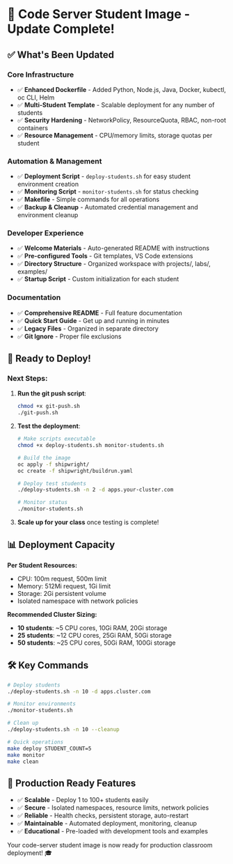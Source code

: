 # 🎉 Code Server Student Image - Update Complete!

## ✅ What's Been Updated

### **Core Infrastructure**
- ✅ **Enhanced Dockerfile** - Added Python, Node.js, Java, Docker, kubectl, oc CLI, Helm
- ✅ **Multi-Student Template** - Scalable deployment for any number of students
- ✅ **Security Hardening** - NetworkPolicy, ResourceQuota, RBAC, non-root containers
- ✅ **Resource Management** - CPU/memory limits, storage quotas per student

### **Automation & Management**
- ✅ **Deployment Script** - `deploy-students.sh` for easy student environment creation
- ✅ **Monitoring Script** - `monitor-students.sh` for status checking
- ✅ **Makefile** - Simple commands for all operations
- ✅ **Backup & Cleanup** - Automated credential management and environment cleanup

### **Developer Experience**
- ✅ **Welcome Materials** - Auto-generated README with instructions
- ✅ **Pre-configured Tools** - Git templates, VS Code extensions
- ✅ **Directory Structure** - Organized workspace with projects/, labs/, examples/
- ✅ **Startup Script** - Custom initialization for each student

### **Documentation**
- ✅ **Comprehensive README** - Full feature documentation
- ✅ **Quick Start Guide** - Get up and running in minutes
- ✅ **Legacy Files** - Organized in separate directory
- ✅ **Git Ignore** - Proper file exclusions

## 🚀 Ready to Deploy!

### **Next Steps:**
1. **Run the git push script**:
   ```bash
   chmod +x git-push.sh
   ./git-push.sh
   ```

2. **Test the deployment**:
   ```bash
   # Make scripts executable
   chmod +x deploy-students.sh monitor-students.sh
   
   # Build the image
   oc apply -f shipwright/
   oc create -f shipwright/buildrun.yaml
   
   # Deploy test students
   ./deploy-students.sh -n 2 -d apps.your-cluster.com
   
   # Monitor status
   ./monitor-students.sh
   ```

3. **Scale up for your class** once testing is complete!

## 📊 Deployment Capacity

**Per Student Resources:**
- CPU: 100m request, 500m limit
- Memory: 512Mi request, 1Gi limit  
- Storage: 2Gi persistent volume
- Isolated namespace with network policies

**Recommended Cluster Sizing:**
- **10 students**: ~5 CPU cores, 10Gi RAM, 20Gi storage
- **25 students**: ~12 CPU cores, 25Gi RAM, 50Gi storage
- **50 students**: ~25 CPU cores, 50Gi RAM, 100Gi storage

## 🛠️ Key Commands

```bash
# Deploy students
./deploy-students.sh -n 10 -d apps.cluster.com

# Monitor environments  
./monitor-students.sh

# Clean up
./deploy-students.sh -n 10 --cleanup

# Quick operations
make deploy STUDENT_COUNT=5
make monitor
make clean
```

## 🎯 Production Ready Features

- ✅ **Scalable** - Deploy 1 to 100+ students easily
- ✅ **Secure** - Isolated namespaces, resource limits, network policies
- ✅ **Reliable** - Health checks, persistent storage, auto-restart
- ✅ **Maintainable** - Automated deployment, monitoring, cleanup
- ✅ **Educational** - Pre-loaded with development tools and examples

Your code-server student image is now ready for production classroom deployment! 🎓
